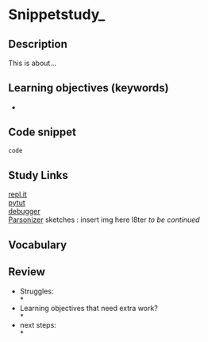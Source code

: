 # Snippetstudy_
<!---
- software tools to visualize code behavior
- Using paper & pencil to sketch code behavior
- Describing & predicting code behavior
- Understanding the same code from different perspectives
- Selecting the right visualization tools for your use case
--->
## Description
This is about...

<!---
personal note: use ctrl+f and lookup "continued" to find where you haven't finish.
-->

## Learning objectives (keywords)
* 

## Code snippet
```js
code
```

## Study Links
[repl.it]()  
[pytut]()  
[debugger]()  
[Parsonizer]()
sketches : insert img here l8ter _to be continued_

## Vocabulary


## Review
* Struggles:   
  *   
* Learning objectives that need extra work?   
  *
* next steps:   
  * 
